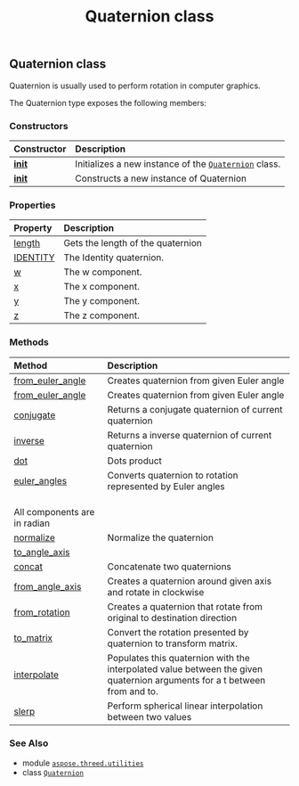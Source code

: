 ﻿---
title: Quaternion class
second_title: Aspose.3D for Python via .NET API References
description: 
type: docs
weight: 120
url: /aspose.threed.utilities/quaternion/
is_root: false
---

## Quaternion class

Quaternion is usually used to perform rotation in computer graphics.



The Quaternion type exposes the following members:

### Constructors
| Constructor | Description |
| :- | :- |
| [__init__](/3d/python-net/aspose.threed.utilities/quaternion/__init__/#float-float-float-float) | Initializes a new instance of the [`Quaternion`](/3d/python-net/aspose.threed.utilities/quaternion) class. |
| [__init__](/3d/python-net/aspose.threed.utilities/quaternion/__init__/#) | Constructs a new instance of Quaternion |


### Properties
| Property | Description |
| :- | :- |
| [length](/3d/python-net/aspose.threed.utilities/quaternion/length) | Gets the length of the quaternion |
| [IDENTITY](/3d/python-net/aspose.threed.utilities/quaternion/identity) | The Identity quaternion. |
| [w](/3d/python-net/aspose.threed.utilities/quaternion/w) | The w component. |
| [x](/3d/python-net/aspose.threed.utilities/quaternion/x) | The x component. |
| [y](/3d/python-net/aspose.threed.utilities/quaternion/y) | The y component. |
| [z](/3d/python-net/aspose.threed.utilities/quaternion/z) | The z component. |


### Methods
| Method | Description |
| :- | :- |
| [from_euler_angle](/3d/python-net/aspose.threed.utilities/quaternion/from_euler_angle/#float-float-float) | Creates quaternion from given Euler angle |
| [from_euler_angle](/3d/python-net/aspose.threed.utilities/quaternion/from_euler_angle/#aspose.threed.utilities.Vector3) | Creates quaternion from given Euler angle |
| [conjugate](/3d/python-net/aspose.threed.utilities/quaternion/conjugate/#) | Returns a conjugate quaternion of current quaternion |
| [inverse](/3d/python-net/aspose.threed.utilities/quaternion/inverse/#) | Returns a inverse quaternion of current quaternion |
| [dot](/3d/python-net/aspose.threed.utilities/quaternion/dot/#aspose.threed.utilities.Quaternion) | Dots product |
| [euler_angles](/3d/python-net/aspose.threed.utilities/quaternion/euler_angles/#) | Converts quaternion to rotation represented by Euler angles<br/>All components are in radian |
| [normalize](/3d/python-net/aspose.threed.utilities/quaternion/normalize/#) | Normalize the quaternion |
| [to_angle_axis](/3d/python-net/aspose.threed.utilities/quaternion/to_angle_axis/#any-any) |  |
| [concat](/3d/python-net/aspose.threed.utilities/quaternion/concat/#aspose.threed.utilities.Quaternion) | Concatenate two quaternions |
| [from_angle_axis](/3d/python-net/aspose.threed.utilities/quaternion/from_angle_axis/#float-aspose.threed.utilities.Vector3) | Creates a quaternion around given axis and rotate in clockwise |
| [from_rotation](/3d/python-net/aspose.threed.utilities/quaternion/from_rotation/#aspose.threed.utilities.Vector3-aspose.threed.utilities.Vector3) | Creates a quaternion that rotate from original to destination direction |
| [to_matrix](/3d/python-net/aspose.threed.utilities/quaternion/to_matrix/#) | Convert the rotation presented by quaternion to transform matrix. |
| [interpolate](/3d/python-net/aspose.threed.utilities/quaternion/interpolate/#float-aspose.threed.utilities.Quaternion-aspose.threed.utilities.Quaternion) | Populates this quaternion with the interpolated value between the given quaternion arguments for a t between from and to. |
| [slerp](/3d/python-net/aspose.threed.utilities/quaternion/slerp/#float-aspose.threed.utilities.Quaternion-aspose.threed.utilities.Quaternion) | Perform spherical linear interpolation between two values |



### See Also
* module [`aspose.threed.utilities`](..)
* class [`Quaternion`](/3d/python-net/aspose.threed.utilities/quaternion)
